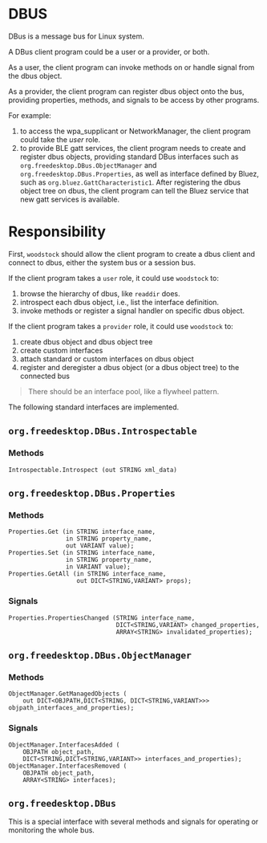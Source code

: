 # DBUS

DBus is a message bus for Linux system.

A DBus client program could be a user or a provider, or both.

As a user, the client program can invoke methods on or handle signal from the dbus object.

As a provider, the client program can register dbus object onto the bus, providing properties, methods, and signals to be access by other programs.

For example:

1. to access the wpa_supplicant or NetworkManager, the client program could take the *user* role.
2. to provide BLE gatt services, the client program needs to create and register dbus objects, providing standard DBus interfaces such as `org.freedesktop.DBus.ObjectManager` and `org.freedesktop.DBus.Properties`, as well as interface defined by Bluez, such as `org.bluez.GattCharacteristic1`. After registering the dbus object tree on dbus, the client program can tell the Bluez service that new gatt services is available.

# Responsibility

First, `woodstock` should allow the client program to create a dbus client and connect to dbus, either the system bus or a session bus.

If the client program takes a `user` role, it could use `woodstock` to:

1. browse the hierarchy of dbus, like `readdir` does.
2. introspect each dbus object, i.e., list the interface definition.
3. invoke methods or register a signal handler on specific dbus object.

If the client program takes a `provider` role, it could use `woodstock` to:

1. create dbus object and dbus object tree
2. create custom interfaces
3. attach standard or custom interfaces on dbus object
4. register and deregister a dbus object (or a dbus object tree) to the connected bus

> There should be an interface pool, like a flywheel pattern. 

The following standard interfaces are implemented.

## `org.freedesktop.DBus.Introspectable`

### Methods

```
Introspectable.Introspect (out STRING xml_data)
```

## `org.freedesktop.DBus.Properties`

### Methods

```
Properties.Get (in STRING interface_name,
                in STRING property_name,
                out VARIANT value);
Properties.Set (in STRING interface_name,
                in STRING property_name,
                in VARIANT value);
Properties.GetAll (in STRING interface_name,
                   out DICT<STRING,VARIANT> props);
```

### Signals

```
Properties.PropertiesChanged (STRING interface_name,
                              DICT<STRING,VARIANT> changed_properties,
                              ARRAY<STRING> invalidated_properties);
```

## `org.freedesktop.DBus.ObjectManager`

### Methods

```
ObjectManager.GetManagedObjects (
    out DICT<OBJPATH,DICT<STRING, DICT<STRING,VARIANT>>> objpath_interfaces_and_properties);
```
### Signals

```
ObjectManager.InterfacesAdded (
    OBJPATH object_path,
    DICT<STRING,DICT<STRING,VARIANT>> interfaces_and_properties);
ObjectManager.InterfacesRemoved (
    OBJPATH object_path, 
    ARRAY<STRING> interfaces);
```

## `org.freedesktop.DBus`

This is a special interface with several methods and signals for operating or monitoring the whole bus.

